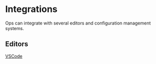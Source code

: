 Integrations
========================

Ops can integrate with several editors and configuration management
systems.

## Editors

[VSCode](https://marketplace.visualstudio.com/items?itemName=nanovms.ops)
